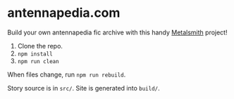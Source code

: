 # antennapedia.com

Build your own antennapedia fic archive with this handy [Metalsmith](https://github.com/segmentio/metalsmith) project!

1. Clone the repo.
1. `npm install`
1. `npm run clean`

When files change, run `npm run rebuild`.

Story source is in `src/`. Site is generated into `build/`.
